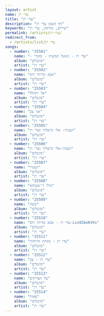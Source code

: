 ```yaml
---
layout: artist
name: עדי רן
title: "עדי רן"
description: "דף האמן עדי רן"
keywords: "שירים, מוזיקה, עדי רן"
permalink: /artists/עדי-רן/
redirect_from:
  - /artists/list/עדי רן
songs:
  - number: "25501"
    name: "- עדי רן - הגואל המשיח - מקורי"
    album: "סינגלים"
    artist: "עדי רן"
  - number: "25502"
    name: "אבא נהייתי דוס"
    album: "סינגלים"
    artist: "עדי רן"
  - number: "25503"
    name: "אל יתהלל"
    album: "סינגלים"
    artist: "עדי רן"
  - number: "25504"
    name: "אני צב"
    album: "סינגלים"
    artist: "עדי רן"
  - number: "25505"
    name: "ושמרו- אלי הרצליך ועדי רן"
    album: "סינגלים"
    artist: "עדי רן"
  - number: "25506"
    name: "ושמרו-אלי הרצליך ועדי רן"
    album: "סינגלים"
    artist: "עדי רן"
  - number: "25507"
    name: "ושמרו"
    album: "סינגלים"
    artist: "עדי רן"
  - number: "25508"
    name: "מילי ד'שטותא"
    album: "סינגלים"
    artist: "עדי רן"
  - number: "25509"
    name: "משה"
    album: "סינגלים"
    artist: "עדי רן"
  - number: "25510"
    name: "עדי רן - אבא נהייתי דוס-Lxz0ZmoKVXs"
    album: "סינגלים"
    artist: "עדי רן"
  - number: "25511"
    name: "עדי רן - בקתת הרוחות"
    album: "סינגלים"
    artist: "עדי רן"
  - number: "25512"
    name: "עדי רן - צב"
    album: "סינגלים"
    artist: "עדי רן"
  - number: "25513"
    name: "על הצדיקים"
    album: "סינגלים"
    artist: "עדי רן"
  - number: "25514"
    name: "פאות"
    album: "סינגלים"
    artist: "עדי רן"
---
```

